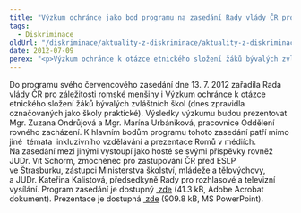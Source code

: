 ```yaml
---
title: "Výzkum ochránce jako bod programu na zasedání Rady vlády ČR pro záležitosti romské menšiny"
tags:
  - Diskriminace
oldUrl: "/diskriminace/aktuality-z-diskriminace/aktuality-z-diskriminace-2012/vyzkum-ochrance-jako-bod-programu-na-zasedani-rady-vlady-cr-pro-zalezitosti-romske-mensiny/"
date: 2012-07-09
perex: "<p>Výzkum ochránce k otázce etnického složení žáků bývalých zvláštních škol je zařazen do programu zasedání Rady vlády ČR pro záležitosti romské menšiny.</p>"
---
```


<!-- imported from the old website -->

<p class="align-bottom align-blok">Do programu svého červencového zasedání dne 13. 7. 2012 zařadila Rada vlády ČR pro záležitosti romské menšiny i Výzkum ochránce k otázce etnického složení žáků bývalých zvláštních škol (dnes zpravidla označovaných jako školy praktické). Výsledky výzkumu budou prezentovat Mgr. Zuzana Ondrůjová a Mgr. Marína Urbániková, pracovnice Oddělení rovného zacházení. K hlavním bodům programu tohoto zasedání patří mimo jiné  témata  inkluzivního vzdělávání a prezentace Romů v médiích. Na zasedání mezi jinými vystoupí jako hosté se svými příspěvky rovněž JUDr. Vít Schorm, zmocněnec pro zastupování ČR před ESLP ve Štrasburku, zástupci Ministerstva školství, mládeže a tělovýchovy, a JUDr. Kateřina Kalistová, předsedkyně Rady pro rozhlasové a televizní vysílání. Program zasedání je dostupný <a title="Otevření do nového okna" href="https://www.ochrance.cz/fileadmin/user_upload/DISKRIMINACE/aktuality/Program_Rada-vlady-CR.pdf" target="_blank"><img alt="" src="https://www.ochrance.cz/typo3/ext/od_linkdesc/icons/pdf.gif" class="od_linkdesc_icon" /> zde</a> (41.3 kB, Adobe Acrobat dokument). Prezentace je dostupná <a title="Otevření do nového okna" href="https://www.ochrance.cz/fileadmin/user_upload/DISKRIMINACE/aktuality/Prezentace_vyzkumu_ORZ_KVOP.ppt" target="_blank"><img alt="" src="https://www.ochrance.cz/typo3/ext/od_linkdesc/icons/ppt.gif" class="od_linkdesc_icon" /> zde</a> (909.8 kB, MS PowerPoint).</p>
